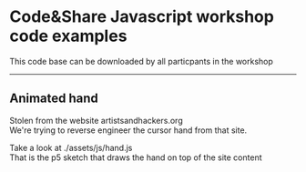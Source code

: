 # Code&amp;Share Javascript workshop code examples

This code base can be downloaded by all particpants in the workshop

***

## Animated hand

Stolen from the website artistsandhackers.org  
We're trying to reverse engineer the cursor hand from that site.  

Take a look at ./assets/js/hand.js  
That is the p5 sketch that draws the hand on top of the site content